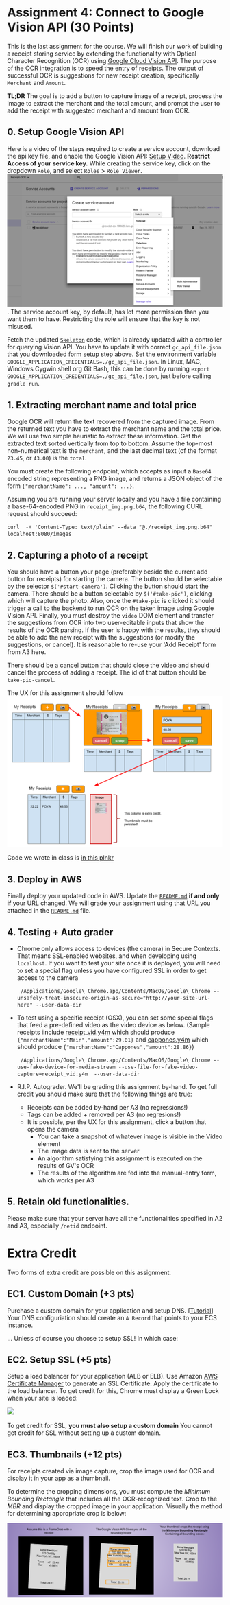 <!-- **NOT COMPLETE! A4 IS NOT RELEASED YET.** -->

# Assignment 4: Connect to Google Vision API (30 Points)

This is the last assignment for the course. We will finish our work of building a
receipt storing service by extending the functionality with Optical Character
Recognition (OCR) using [Google Cloud Vision
API](https://cloud.google.com/vision/).  The purpose of the OCR integration is to
speed the entry of receipts.  The output of successful OCR is suggestions for
new receipt creation, specifically `Merchant` and `Amount`.

**TL;DR**
The goal is to add a button to capture image of a receipt, process the image to
extract the merchant and the total amount, and prompt the user to add the
receipt with suggested merchant and amount from OCR.

## 0. Setup Google Vision API
   Here is a video of the steps required to create a service account, download
   the api key file, and enable the Google Vision API:
   [Setup Video](./setup.mp4).  **Restrict Access of your service key.** While
   creating the service key, click on the dropdown `Role`, and select `Roles` >
   `Role Viewer`.
   ![How to set roles?](./roles.png).
   The service account key, by default, has lot more permission than you want
   them to have. Restricting the role will ensure that the key is not misused.

   <!-- After this account with Google Cloud Platform, enable the Vision
   API. Follow -->
   <!-- the steps
   [here](https://cloud.google.com/functions/docs/tutorials/ocr). -->
   Fetch the updated [`Skeleton`](https://github.com/amfleming/skeleton) code, which is
   already updated with a controller for querying Vision API. You have to update
   it with correct `gc_api_file.json` that you downloaded form setup step above.
   Set the environment variable `GOOGLE_APPLICATION_CREDENTIALS=./gc_api_file.json`.
   In Linux, MAC, Windows Cygwin shell org Git Bash, this can be done by running `export
   GOOGLE_APPLICATION_CREDENTIALS=./gc_api_file.json`, just before calling `gradle run`.


## 1. Extracting merchant name and total price
   Google OCR will return the text recovered from the captured image.  From the
   returned text you have to extract the merchant name and the total price. We
   will use two simple heuristic to extract these information. Get the extracted
   text sorted vertically from top to bottom. Assume the top-most non-numerical
   text is the `merchant`, and the last decimal text (of the format `23.45`, or
   `43.00`) is the `total`.

   You must create the following endpoint, which accepts as input a `Base64`
   encoded string representing a PNG image, and returns a JSON object of the
   form `{"merchantName": ..., "amount": ...}`.


   Assuming you are running your server locally and you have a file containing a
   base-64-encoded PNG in `receipt_img.png.b64`, the following CURL request should
   succeed:
   ```
   curl  -H 'Content-Type: text/plain' --data "@./receipt_img.png.b64" localhost:8080/images
   ```

## 2. Capturing a photo of a receipt
   You should have a button your page (preferably beside the current add button
   for receipts) for starting the camera.  The button should be selectable by
   the selector `$('#start-camera')`. Clicking the button should start the
   camera.  There should be a button selectable by `$('#take-pic')`, clicking
   which will capture the photo. Also, once the `#take-pic` is clicked it should
   trigger a call to the backend to run OCR on the taken image using Google
   Vision API. Finally, you must destroy the `video` DOM element and transfer
   the suggestions from OCR into two user-editable inputs that show the results
   of the OCR parsing.  If the user is happy with the results, they should be
   able to add the new receipt with the suggestions (or modify the suggestions,
   or cancel).  It is reasonable to re-use your 'Add Receipt' form from A3 here.

   There should be a cancel button that should close the video and should cancel
   the process of adding a receipt. The id of that button should be
   `take-pic-cancel`.

   The UX for this assignment should follow ![this spec](./spec.png)

   Code we wrote in class is [in this plnkr](https://plnkr.co/edit/yhAOTeADsTYeRcgqJ3hr?p=preview)

<!--
## 3. Submitting an image of a receipt
   In addition to capture an image, you should also support uploading an image
   of a receipt and process in the same way as said above. The button should
   have an id `upload-img`, and shouold be selectable by `$('#upload-img')` and
   respond to click event. The cacncel button should have id
   `upload-img-cancel`.
-->

## 3. Deploy in AWS
   Finally deploy your updated code in AWS.  Update the
   [`README.md`](../../README.md) **if and only if** your URL changed. We will
   grade your assignment using that URL you attached in the
   [`README.md`](../../README.md) file.

## 4. Testing + Auto grader
   - Chrome only allows access to devices (the camera) in Secure Contexts.  That means SSL-enabled websites, and when
     developing using `localhost`.  If you want to test your site once it is deployed, you will need to set a special
     flag unless you have configured SSL in order to get access to the camera
     ```
      /Applications/Google\ Chrome.app/Contents/MacOS/Google\ Chrome --unsafely-treat-insecure-origin-as-secure="http://your-site-url-here" --user-data-dir
     ```

   - To test using a specific receipt (OSX), you can set some special flags that feed a pre-defined
     video as the video device as below.
     (Sample receipts iinclude [receipt_vid.y4m](./receipt_vid.y4m) which should produce `{"merchantName":"Main","amount":29.01}` and
      [cappones.y4m](./cappones.y4m) which should produce `{"merchantName":"Cappones","amount":28.86}`)
     ```
      /Applications/Google\ Chrome.app/Contents/MacOS/Google\ Chrome --use-fake-device-for-media-stream --use-file-for-fake-video-capture=receipt_vid.y4m  --user-data-dir
     ```
   - R.I.P. Autograder.  We'll be grading this assignment by-hand.  To get full credit you should make sure that the following things are true:
      - Receipts can be added by-hand per A3 (no regressions!)
      - Tags can be added + removed per A3 (no regresions!)
      - It is possible, per the UX for this assignment, click a button that opens the camera
         - You can take a snapshot of whatever image is visible in the Video element
         - The image data is sent to the server
         - An algorithm satisfying this assignment is executed on the results of GV's OCR
         - The results of the algorithm are fed into the manual-entry form, which works per A3

## 5. Retain old functionalities.
   Please make sure that your server have all the functionalities specified in A2 and A3, especially `/netid` endpoint.


#  Extra Credit
Two forms of extra credit are possible on this assignment.

## EC1. Custom Domain (+3 pts)
Purchase a custom domain for your application and setup DNS. [[Tutorial](http://docs.aws.amazon.com/Route53/latest/DeveloperGuide/routing-to-ec2-instance.html)]
Your DNS configuriation should create an `A Record` that points to your ECS instance.

... Unless of course you choose to setup SSL!  In which case:

## EC2. Setup SSL (+5 pts)
Setup a load balancer for your application (ALB or ELB).  Use  Amazon
[AWS Certificate Manager](https://aws.amazon.com/blogs/aws/new-aws-certificate-manager-deploy-ssltls-based-apps-on-aws/)
to generate an SSL Certificate.  Apply the certificate to the
load balancer.  To get credit for this, Chrome must display a
Green Lock when your site is loaded:

![](https://media.amazonwebservices.com/blog/2016/ssl_tls_indicator_on_amazon_site_1.png)

To get credit for SSL, **you must also setup a custom domain**
You cannot get credit for SSL without setting up a custom domain.

## EC3. Thumbnails (+12 pts)
For receipts created via image capture, crop the image used for OCR
and display it in your app as a thumbnail.

To determine the cropping dimensions, you must compute the *Minimum Bounding Rectangle* that
includes all the OCR-recognized text.  Crop to the *MBR* and display the cropped image
in your application.  Visually the method for determining appropriate crop is below:

![](receipt_cropping_method.png)
